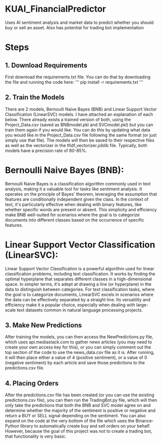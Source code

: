 # KUAI_FinancialPredictor
Uses AI sentiment analysis and market data to predict whether you should buy or sell an asset. Also has potential for trading bot implementation

# Steps

## 1. Download Requirements
  First download the requirements.txt file. You can do that by downloading the file and running     the code here:
'''
pip install -r requirements.txt
'''
  
## 2. Train the Models
  There are 2 models, Bernoulli Naive Bayes (BNB) and Linear Support Vector Classification         (LinearSVC) models. I have attached an explanation of each below. There already exists a trained version of both, using the Project_Data.csv (saved as BNBmodel.pkl and SVCmodel.pkl) but you can train them again if you would like. You can do this by updating what data you would like in the Project_Data.csv file following the same format (or just simply use that file). The models will then be saved to their respective files as well as the vectorizer in the tfidf_vectorizer.joblib file. Typically, both models have a precision rate of 80-85%.
  
# Bernoulli Naive Bayes (BNB): 
  Bernoulli Naive Bayes is a classification algorithm commonly used in text analysis, making it a valuable tool for tasks like sentiment analysis. It operates on the principle of Bayes' theorem, leveraging the assumption that features are conditionally independent given the class. In the context of text, it's particularly effective when dealing with binary features, like whether specific words are present or absent. This simplicity and efficiency make BNB well-suited for scenarios where the goal is to categorize documents into different classes based on the occurrence of specific features.

# Linear Support Vector Classification (LinearSVC): 
  Linear Support Vector Classification is a powerful algorithm used for linear classification problems, including text classification. It works by finding the optimal hyperplane that separates different classes in a high-dimensional space. In simpler terms, it's adept at drawing a line (or hyperplane) in the data to distinguish between categories. For text classification tasks, where the goal is to categorize documents, LinearSVC excels in scenarios where the data can be effectively separated by a straight line. Its versatility and efficiency make it a popular choice, especially when dealing with large-scale text datasets common in natural language processing projects.

## 3. Make New Predictions
  After training the models, you can then access the NewPredictions.py file, which uses api.mediastack.com to gather news articles (you may need to create your own access key for this), or you can simply comment out the top section of the code to use the news_data.csv file as it is. After running, it will then place either a value of 4 (positive sentiment), or a value of 0 (negative sentiment) by each article and save those predictions to the predictions.csv file.

## 4. Placing Orders
  After the predictions.csv file has been created (or you can use the existing predictions.csv file), you can then run the TradingBot.py file, which will then only take the predictions that both the BNB and SVC model agree on and determine whether the majority of the sentiment is positive or negative and return a BUY or SELL signal depending on the sentiment. You can also expand on the code at the very bottom of the file which uses the Binance-Python library to automatically create buy and sell orders on your behalf. However, because the goal of this project was not to create a trading bot, that functionality is very basic.
  
